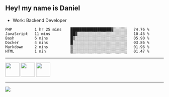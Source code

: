 ## Hey! my name is Daniel

- Work: Backend Developer

<!--START_SECTION:waka-->

```text
PHP          1 hr 25 mins    ██████████████████▓░░░░░░   74.76 %
JavaScript   11 mins         ██▓░░░░░░░░░░░░░░░░░░░░░░   10.46 %
Bash         6 mins          █▒░░░░░░░░░░░░░░░░░░░░░░░   05.90 %
Docker       4 mins          █░░░░░░░░░░░░░░░░░░░░░░░░   03.86 %
Markdown     2 mins          ▒░░░░░░░░░░░░░░░░░░░░░░░░   01.96 %
HTML         1 min           ▒░░░░░░░░░░░░░░░░░░░░░░░░   01.47 %
```

<!--END_SECTION:waka-->
    

<hr>
<div>
    <img height="45" src="https://img.icons8.com/color/48/000000/nodejs.png"/>
    <img height="45" src="https://www.vectorlogo.zone/logos/golang/golang-ar21.svg">
    <img height="45" src="https://www.vectorlogo.zone/logos/nestjs/nestjs-icon.svg">
</div>
<hr>
<div>
    <a href="https://www.linkedin.com/in/daniel-lucas-bb7b82193/" target="_blank">
        <img src="https://img.shields.io/badge/LinkedIn-0077B5?style=for-the-badge&logo=linkedin&logoColor=white">
    </a>
</div>
